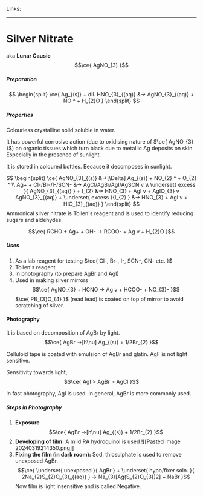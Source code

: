 Links: 
___
# Silver Nitrate 
aka **Lunar Causic**
$$\ce{ AgNO_{3} }$$

##### Preparation 
$$
\begin{split}
\ce{ 
Ag_{(s)} + dil. HNO_{3}_{(aq)} &-> AgNO_{3}_{(aq)} + NO ^ + H_{2}O 
 }
\end{split}
$$

##### Properties 
Colourless crystalline solid soluble in water.

It has powerful corrosive action (due to oxidising nature of $\ce{ AgNO_{3} }$) on organic tissues which turn black due to metallic Ag deposits on skin. Especially in the presence of sunlight. 

It is stored in coloured bottles. Because it decomposes in sunlight. 

$$
\begin{split}
\ce{ 
AgNO_{3}_{(s)} &->[\Delta] Ag_{(s)} + NO_{2} ^ + O_{2} ^ \\
Ag+ + Cl-/Br-/I-/SCN- &-> AgCl/AgBr/AgI/AgSCN v \\
\underset{ excess }{ AgNO_{3}_{(aq)} } + I_{2} &-> HNO_{3} + AgI v + AgIO_{3} v 
AgNO_{3}_{(aq)} + \underset{ excess }{I_{2} } &-> HNO_{3} + AgI v + HIO_{3}_{(aq)} 
 }
\end{split}
$$
Ammonical silver nitrate is Tollen's reagent and is used to identify reducing sugars and aldehydes. 

$$\ce{ RCHO + Ag+ + OH- -> RCOO- + Ag v + H_{2}O }$$

##### Uses 
1. As a lab reagent for testing $\ce{ Cl-, Br-, I-, SCN-, CN- etc. }$
2. Tollen's reagent 
3. In photography (to prepare AgBr and AgI) 
4. Used in making silver mirrors 
	$$\ce{ AgNO_{3} + HCNO -> Ag v + HCOO- + NO_{3}- }$$
	$\ce{ PB_{3}O_{4} }$ (read lead) is coated on top of mirror to avoid scratching of silver.

#### Photography 
It is based on decomposition of AgBr by light. 
$$\ce{ AgBr ->[h\nu] Ag_{(s)} + 1/2Br_{2} }$$

Celluloid tape is coated with emulsion of AgBr and glatin. 
AgF is not light sensitive. 

Sensitivity towards light,
$$\ce{ AgI > AgBr > AgCl }$$

In fast photography, AgI is used. In general, AgBr is more commonly used. 

##### Steps in Photography 
1. **Exposure** 
   $$\ce{ AgBr ->[h\nu] Ag_{(s)} + 1/2Br_{2} }$$
2. **Developing of film:** A mild RA hydroquinol is used
   ![[Pasted image 20240319214350.png]]
3. **Fixing the film (in dark room):** Sod. thiosulphate is used to remove unexposed AgBr. 
   $$\ce{ \underset{ unexposed }{ AgBr } + \underset{ hypo/fixer soln. }{ 2Na_{2}S_{2}O_{3}_{(aq)} } -> Na_{3}[Ag(S_{2}O_{3})2] + NaBr }$$
   Now film is light insensitive and is called Negative. 
   